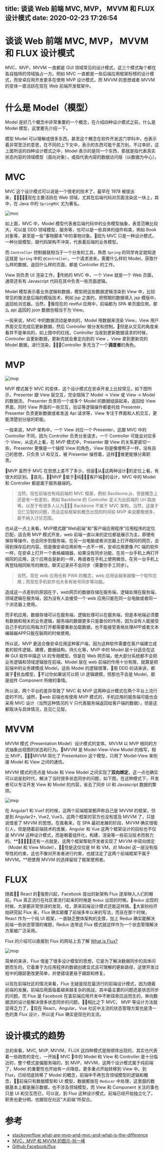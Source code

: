 title: 谈谈 Web 前端 MVC, MVP， MVVM 和 FLUX 设计模式
date: 2020-02-23 17:26:54
---

# 谈谈 Web 前端 MVC, MVP， MVVM 和 FLUX 设计模式

MVC，MVP，MVVM 一直都是 GUI 领域常见的设计模式，这三个模式每个都在各自独特的领域独占一方。例如 MVC 一直都是一些后端应用框架标榜的设计模式，而安卓应用开发更多在使用 MVP 设计模式，而 MVVM 的思想或者 MVVM 的变体一直活跃在现在 Web 前端开发框架中。

# 什么是 Model（模型）
Model 是好几个概念中非常重要的一个概念，在介绍四种设计模式之前，什么是 Model 模型，这里要先介绍一下。

模型 Model 可以理解成很多东西，甚至这个概念在软件开发这门学科中，也表示着非常宽泛的意思，在不同的上下文中，表示的东西可能千差万别。不过幸好，这上面所说的四种设计模式之中，Model 表示的是同一个东西，那就是指代表真实状态内容的领域模型（面向对象），或指代表内容的数据访问层（以数据为中心）。

# MVC

MVC 这个设计模式可以说是一个很老的技术了，最早在 1978 被提出来，现在主要活跃在 Web 领域，尤其在后端代码对页面渲染这一块上，其中，在 Java 中的 `SpringMVC` 尤为著名。

![mvc](./mvc-mvp-mvvm-flux-design-pattern/mvc.jpg)

如上面，MVC 中，Model 模型代表者后端代码中的业务模型抽象，表意范畴比较大，可以是 DDD 领域模型，服务等，也可以是一些具体的组件和类，例如 Book 对象等，甚至是一些“事物脚本”中的事物对象。因为 MVC 只是一种设计模式，一种分层模型，跟代码架构不冲突，代表着后端的业务模型。

而 `Controller` 控制器就相当于一个分发的工具，熟悉 `Spring` 的同学肯定就知道这就是 `Spring` 中的 `@Controller`，一个请求进来，需要什么样的 Model，获取什么样的数据，返回什么样的页面，都是 Controller 的工作。

View 则负责 UI 渲染工作，传统的 MVC 中，一个 View 就是一个 Web 页面，通常还有有 Javascript 代码在其中负责一些页面逻辑。

Model 模型表示着业务逻辑和数据，模型把这些数据逻辑渲染到 View 中，比较常见的做法是后端的模版技术，例如 jsp 之类的，把预期的数据填入 jsp 模版中，返回给浏览器。当然，像现在的 restful 应用中，前端都为 SPA 单页面应用，那么 api 返回的 json 数据也相当于为 View。

一般来说，MVC 中的数据流动是单向的，Model 用数据来渲染 View，View 用户界面交互完成后更新数据，然后 Controller 做分发和控制。但是从交互的角度来看并不是单向的，如上图中的红线，Controller 当收到更新数据请求的时候，Controller 会更新数据，更新完就会重定向到的 View ，View 拿到更新完的 Model 数据，进行渲染，Controller 多充当了一个**调度者**的角色。

# MVP 

![mvp](./mvc-mvp-mvvm-flux-design-pattern/mvp.jpg)

MVP 模式属于 MVC 的变体，这个设计模式在安卓开发上比较常见，如下图所示，Presenter 跟 View 层交互，完全阻隔了 Model -> View 或 View -> Model 的数据流。 Presenter 负责将一个或多个 Model 的数据组装起来，返回给 View 界面，同时 View 界面的一些交互，验证等逻辑操作都委托给 Presenter，Presenter 负责更新数据或者发送 Api 请求等，View 专注于界面和人机交互，更能清楚划分层的职能。

一般来说，MVP 架构中，一个 View 对应一个 Presenter，这跟 MVC 中的 Controller 不同，因为 Controller 负责分发请求，一个 Controller 可能会对应多个 View，从这点上看，在 MVP 模式中，Presenter 跟 View 的关系更密切一些，Presenter 更像是一个操控 View 的角色，View 则是像傻鸭子一样，没有自己的思想，只负责 UI 和交互，被 Presenter 操控着，这样做更能够分离职责。

MVP 虽然于 MVC 在思想上差不了多少，但是从这两种设计的定位上看，有很大的区别。首先，MVP 属于纯客户端的设计，MVC 中的 Model 和 Controller 都是属于服务器端的。

> 当然，现在前端也有纯前端的 MVC 框架，例如 Backbone.js，但是概念上还是有一些差别，例如 Backbone 的 Controller 定义为出前端的 Url 路由等，以至于有很多人认为 Backbone 不属于 MVC 架构，当然，这属于见仁见智的问题，而且这些框架和概念出现的时间较 MVP 来说要晚很多，故不纳入讨论范围。

也从这一点上来看，MVP模式跟“Web前端”和“客户端应用程序”应用程序的定位匹配，适合用 MVP 模式开发，web 前端一直以来的定位都是展示为主，即便有保存等操作，也会同步到服务端，在另一台电脑或者浏览器上打开相同的网页，会得到保存后的内容。但是像安卓应用却有一点不一样，安卓应用更像 PC 端的软件一样，在安卓上打开一个表格编辑器，如果没有同步功能，在另一台手机上再打开相同的应用，这个应用会是新的一样，再或者在手机上使用微信，在另一台手机上再登陆相同账号的微信，聊天记录并不会同步（需要你手工同步）。

> 当然，现在 web 应用也有 PWA 的概念，web 应用会越来越像一个软件应用；而现在手机软件也大多有账号同步等功能。

造成这一点差别的原因在于，web网页的数据存储在服务端，逻辑处理在服务端，领域逻辑在服务端，因为没有人会接受一个 web 应用只能在同一台电脑或者同一个浏览器上使用。

而手机应用，数据存储可以在服务端，逻辑处理可以在服务端，但是本地端必须要有数据和相关的业务逻辑，服务端的数据更多只是备份的作用，因为没有人能接受自己手机的应用每次打开都需要重新加载数据，也不能接受表格处理APP或者文本编辑器APP只能在联网的时候使用。

所以说，MVP 更适合像安卓应用这种客户端，因为这种软件需要在客户端建立成套的软件逻辑，建模，数据结构，持久化等，MVP 中的 Model 层十分适合在这种 GUI 软件中描述 UI 的专用模型。但是在 Web 网页端，绝大部分系统都不会把业务逻辑和领域逻辑放在前端，Model 层在 web 前端的作用十分有限，就算是把前端中的业务建模成 Model，这些 Model 的逻辑很薄，用 DDD 的话来讲，都属于贫血模型，不过你如果说可以把 UI 逻辑建模，但那也不会是 Model，那是组件 Component 所做的事情。

所以说，两个平台的差异导致了 MVC 和 MVP 这两种设计模式在两个平台上流行度的不同。诚然，web 前端也有使用 MVP 模式的，手机应用的服务端可能也会采用 MVC 设计（当然这种情况的 V 只代表服务端返回给客户端的数据），但是这都取决与具体情况，且见仁见智。

# MVVM

MVVM 模式 (Presentation Model）设计模式的变体。MVVM 以 MVP 相同的方式抽象出视图的状态和行为。MVVM 是 Model-View-View Model 的缩写，相比 MVP，MVVM 简化了 Presentation 这个模型，只用了 Model-View 来衔接 Model 和 View 之间的通信。

MVVM 模式的亮点是 Mode 和 View Model 之间实现了**双向绑定**，这一点也确实可以说是划时代，解决了当时很多状态同步的问题，如下图，在这种模式下，开发者可以专注开发 View 和 Model 的内容，省去了同步 UI 和 Javascript 数据的繁琐。

![mvp](./mvc-mvp-mvvm-flux-design-pattern/mvvm.png)

在 Angular1 和 Vue1 的时候，这两个前端框架都声称自己是 MVVM 的框架，但是到 Angular2+, Vue2, Vue3，这两个框架的官方也没有提及 MVVM 了，只是说借鉴了 MVVM 的思想。在我看来，在 SPA 最初发展的阶段，MVVM 确实很吸引人，但是随着前端技术的发展，Angular 和 Vue 这两个框架设计的目标也不仅是 MVVM 这种设计模式，而是朝着组件化，构建，渲染等一些前沿技术而努力的。**还有一点就是，这两个框架帮助开发者实现了 MVVM 中双向绑定（Model 和 View Model），但是这仅仅是 M 和 VM，对 Model 这一层没有指导性的约束，这也不像对开发者进行约束，也就注定了这两个前端框架不属于 MVVM。**把使用 MVVM 的选择留给了框架使用者。

# FLUX

随着 React 的强势兴起，Facebook 提出的新架构 Flux 逐渐映入人们的眼前。Flux 真正流行在社区里流行起来的时候是 `Redux` 出现的时候。`Redux` 出现的时候，大家都非常惊讶的发现，哇，原来前端设计模式还能这样搞。大家纷纷开始研究起 Flux 来，Flux 确实颠覆了前端多年以来的写法，而且在那个时候，React 作为一个纯 UI 框架，一直缺乏整体架构的支撑，加上 Redux 确实能解决前端一些状态管理的难题，Redux 连带这 Flux 模式就这样作为一个状态管理解决方案被广泛采用。

Flux 的介绍可以直接到 Flux 的网站上去了解 [What is Flux?](http://fluxxor.com/what-is-flux.html#inversion-of-control)

![mvp](./mvc-mvp-mvvm-flux-design-pattern/flux-simple-f8-diagram-with-client-action-1300w.png)

简单的来讲，Flux 借鉴了很多设计模型的思想，它是为了解决数据同步的具体问题而生的，它着重于为应用程序的数据创建显式且可理解的更新路径，这使开发过程中的跟踪更改更简单，并使错误更易于跟踪和修复。

以现在前端社区的情况来看，Flux 无疑是现在最流行的前端设计模式，因为随着前端的发展，前端应用面临着越来越复杂的挑战，其中最主要的问题还是状态同步的问题，而 Flux 是 Facebook 在富前端应用开发中不断探索应运而生的，单向数据流的设计能解决很多状态同步的问题。相比之下 MVC， MVP 等设计方法就显得乏力了，现在 React，Angular，Vue 社区中主流的状态管理方案也是清一色的类 Flux 设计，所以说 Flux 确实是现在的主流。

# 设计模式的趋势

总的来看，MVC, MVP, MVVM，FLUX 这四种模式是按顺序出现的，其实也代表着一些趋势的变化，一开始 MVC 中的 Model 和 View 和 Controller 是十分临近的，整个模式是偏服务端的，到 MVP，MVVM，这两个设计模式属于纯前端了，Model 的重要性也开始有一点降低，更多重点开始转移到 View 中。到 Flux，已经彻底转移了 Model 的概念，前端中不再包含领域模型的逻辑和概念，前端只有数据模型和 UI 模型，数据都放在 `Reducer` 中处理，这里面的数据基本上都是展示数据，也不涉及领域模型，而 View 和 Component 关注的事也只是 UI 和交互而已，可以说，到 Flux 这种设计模式，前端已经开始独立化了，职责也更分明，也跟现在社区“大前端”所契合。

# 参考
- [stackoverflow what-are-mvp-and-mvc-and-what-is-the-difference](https://stackoverflow.com/questions/2056/what-are-mvp-and-mvc-and-what-is-the-difference)
- [MVC，MVP 和 MVVM 的图示-阮一峰](http://www.ruanyifeng.com/blog/2015/02/mvcmvp_mvvm.html)
- [Github Facebook/flux](https://github.com/facebook/flux/tree/master/examples)